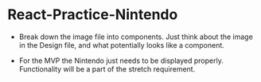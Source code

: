 # React-Practice-Nintendo

- Break down the image file into components. Just think about the image in the Design file, and what potentially looks like a component.

- For the MVP the Nintendo just needs to be displayed properly. Functionality will be a part of the stretch requirement.
